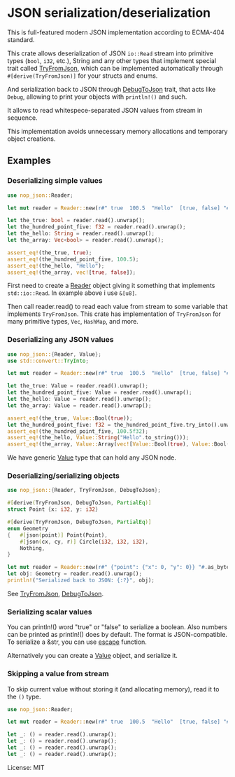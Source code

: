# JSON serialization/deserialization

This is full-featured modern JSON implementation according to ECMA-404 standard.

This crate allows deserialization of JSON `io::Read` stream into primitive types (`bool`, `i32`, etc.),
String and any other types that implement special trait called [TryFromJson](trait.TryFromJson.html), which can be implemented
automatically through `#[derive(TryFromJson)]` for your structs and enums.

And serialization back to JSON through [DebugToJson](trait.DebugToJson.html) trait, that acts like `Debug`, allowing to
print your objects with `println!()` and such.

It allows to read whitespece-separated JSON values from stream in sequence.

This implementation avoids unnecessary memory allocations and temporary object creations.

## Examples

### Deserializing simple values

```rust
use nop_json::Reader;

let mut reader = Reader::new(r#" true  100.5  "Hello"  [true, false] "#.as_bytes());

let the_true: bool = reader.read().unwrap();
let the_hundred_point_five: f32 = reader.read().unwrap();
let the_hello: String = reader.read().unwrap();
let the_array: Vec<bool> = reader.read().unwrap();

assert_eq!(the_true, true);
assert_eq!(the_hundred_point_five, 100.5);
assert_eq!(the_hello, "Hello");
assert_eq!(the_array, vec![true, false]);
```
First need to create a [Reader](struct.Reader.html) object giving it something that implements `std::io::Read`. In example above i use `&[u8]`.

Then call reader.read() to read each value from stream to some variable that implements `TryFromJson`.
This crate has implementation of `TryFromJson` for many primitive types, `Vec`, `HashMap`, and more.

### Deserializing any JSON values

```rust
use nop_json::{Reader, Value};
use std::convert::TryInto;

let mut reader = Reader::new(r#" true  100.5  "Hello"  [true, false] "#.as_bytes());

let the_true: Value = reader.read().unwrap();
let the_hundred_point_five: Value = reader.read().unwrap();
let the_hello: Value = reader.read().unwrap();
let the_array: Value = reader.read().unwrap();

assert_eq!(the_true, Value::Bool(true));
let the_hundred_point_five: f32 = the_hundred_point_five.try_into().unwrap();
assert_eq!(the_hundred_point_five, 100.5f32);
assert_eq!(the_hello, Value::String("Hello".to_string()));
assert_eq!(the_array, Value::Array(vec![Value::Bool(true), Value::Bool(false)]));
```
We have generic [Value](enum.Value.html) type that can hold any JSON node.

### Deserializing/serializing objects

```rust
use nop_json::{Reader, TryFromJson, DebugToJson};

#[derive(TryFromJson, DebugToJson, PartialEq)]
struct Point {x: i32, y: i32}

#[derive(TryFromJson, DebugToJson, PartialEq)]
enum Geometry
{	#[json(point)] Point(Point),
	#[json(cx, cy, r)] Circle(i32, i32, i32),
	Nothing,
}

let mut reader = Reader::new(r#" {"point": {"x": 0, "y": 0}} "#.as_bytes());
let obj: Geometry = reader.read().unwrap();
println!("Serialized back to JSON: {:?}", obj);
```
See [TryFromJson](trait.TryFromJson.html), [DebugToJson](trait.DebugToJson.html).

### Serializing scalar values

You can println!() word "true" or "false" to serialize a boolean. Also numbers can be printed as println!() does by default.
The format is JSON-compatible. To serialize a &str, you can use [escape](fn.escape.html) function.

Alternatively you can create a [Value](enum.Value.html) object, and serialize it.

### Skipping a value from stream

To skip current value without storing it (and allocating memory), read it to the `()` type.
```rust
use nop_json::Reader;

let mut reader = Reader::new(r#" true  100.5  "Hello"  [true, false] "#.as_bytes());

let _: () = reader.read().unwrap();
let _: () = reader.read().unwrap();
let _: () = reader.read().unwrap();
let _: () = reader.read().unwrap();
```

License: MIT
